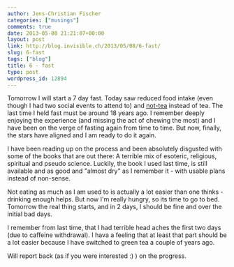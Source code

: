 ```yaml
---
author: Jens-Christian Fischer
categories: ["musings"]
comments: true
date: 2013-05-08 21:21:07+00:00
layout: post
link: http://blog.invisible.ch/2013/05/08/6-fast/
slug: 6-fast
tags: ["blog"]
title: 6 - fast
type: post
wordpress_id: 12894
---
```


Tomorrow I will start a 7 day fast. Today saw reduced food intake (even though I had two social events to attend to) and [not-tea](http://blog.invisible.ch/2013/03/16/53-infusion/) instead of tea. The last time I held fast must be around 18 years ago. I remember deeply enjoying the experience (and missing the act of chewing the most) and I have been on the verge of fasting again from time to time. But now, finally, the stars have aligned and I am ready to do it again.

I have been reading up on the process and been absolutely disgusted with some of the books that are out there: A terrible mix of esoteric, religious, spiritual and pseudo science. Luckily, the book I used last time, is still available and as good and "almost dry" as I remember it - with usable plans instead of non-sense.

Not eating as much as I am used to is actually a lot easier than one thinks - drinking enough helps. But now I'm really hungry, so its time to go to bed. Tomorrow the real thing starts, and in 2 days, I should be fine and over the initial bad days.

I remember from last time, that I had terrible head aches the first two days (due to caffeine withdrawal). I hava a feeling that at least that part should be a lot easier because I have switched to green tea a couple of years ago.

Will report back (as if you were interested :) ) on the progress.


